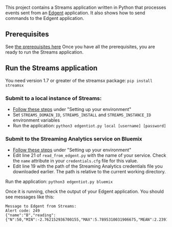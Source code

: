 This project contains a Streams application written in Python that processes events sent from an [Edgent](https://edgent.apache.org) application. It also shows how to send commands to the Edgent application.
## Prerequisites
See [the prerequisites here](https://github.com/IBMStreams/samples/tree/master/IoT/ReadEdgentEvents)
Once you have all the prerequisites, you are ready to run the Streams application.


## Run the Streams application
You need version 1.7 or greater of the streamsx package:
`pip install streamsx`


### Submit to a local instance of Streams:
- [Follow these steps](http://ibmstreams.github.io/streamsx.documentation/docs/python/1.6/python-appapi-devguide-3/#31-setting-up-your-environment)  under "Setting up your environment"
- Set `STREAMS_DOMAIN_ID`, `STREAMS_INSTALL` and `STREAMS_INSTANCE_ID` environment variables
- Run the application:
`python3 edgentiot.py local [username] [password]`

### Submit to the Streaming Analytics service on Bluemix
- [Follow these steps](http://ibmstreams.github.io/streamsx.documentation/docs/python/1.6/python-appapi-devguide-2a/#21-setting-up-your-python-environment) under "Setting up your environment"
- Edit line 21 of  `read_from_edgent.py` with the name of your service. Check the `name`  attribute in your `credentials.cfg` file for this value.
- Edit line 19 with the path of the Streaming Analytics credentials file you downloaded earlier.  The path is relative to the current working directory.

Run the application:
`python3 edgentiot.py bluemix`

Once it is running, check the output of your Edgent application. You should see messages like this:

```
Message to Edgent from Streams:
Alert code: 249
{"name":"B","reading":{"N":50,"MIN":-2.762152936700155,"MAX":5.7895310031906675,"MEAN":2.239131357345944,"STDDEV":2.199931362960884}}
```
